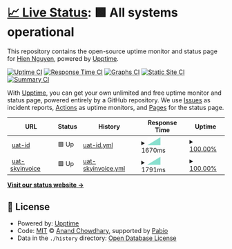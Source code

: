 # [📈 Live Status](https://demo.upptime.js.org): <!--live status--> **🟩 All systems operational**

This repository contains the open-source uptime monitor and status page for [Hien Nguyen](https://demo.upptime.js.org), powered by [Upptime](https://github.com/upptime/upptime).

[![Uptime CI](https://github.com/nthien/monitor_dcorp/workflows/Uptime%20CI/badge.svg)](https://github.com/nthien/monitor_dcorp/actions?query=workflow%3A%22Uptime+CI%22)
[![Response Time CI](https://github.com/nthien/monitor_dcorp/workflows/Response%20Time%20CI/badge.svg)](https://github.com/nthien/monitor_dcorp/actions?query=workflow%3A%22Response+Time+CI%22)
[![Graphs CI](https://github.com/nthien/monitor_dcorp/workflows/Graphs%20CI/badge.svg)](https://github.com/nthien/monitor_dcorp/actions?query=workflow%3A%22Graphs+CI%22)
[![Static Site CI](https://github.com/nthien/monitor_dcorp/workflows/Static%20Site%20CI/badge.svg)](https://github.com/nthien/monitor_dcorp/actions?query=workflow%3A%22Static+Site+CI%22)
[![Summary CI](https://github.com/nthien/monitor_dcorp/workflows/Summary%20CI/badge.svg)](https://github.com/nthien/monitor_dcorp/actions?query=workflow%3A%22Summary+CI%22)

With [Upptime](https://upptime.js.org), you can get your own unlimited and free uptime monitor and status page, powered entirely by a GitHub repository. We use [Issues](https://github.com/nthien/monitor_dcorp/issues) as incident reports, [Actions](https://github.com/nthien/monitor_dcorp/actions) as uptime monitors, and [Pages](https://demo.upptime.js.org) for the status page.

<!--start: status pages-->
<!-- This summary is generated by Upptime (https://github.com/upptime/upptime) -->
<!-- Do not edit this manually, your changes will be overwritten -->
<!-- prettier-ignore -->
| URL | Status | History | Response Time | Uptime |
| --- | ------ | ------- | ------------- | ------ |
| <img alt="" src="https://icons.duckduckgo.com/ip3/uat-id.dcorp.com.vn.ico" height="13"> [uat-id](https://uat-id.dcorp.com.vn) | 🟩 Up | [uat-id.yml](https://github.com/nthien/monitor_dcorp/commits/HEAD/history/uat-id.yml) | <details><summary><img alt="Response time graph" src="./graphs/uat-id/response-time-week.png" height="20"> 1670ms</summary><br><a href="https://demo.upptime.js.org/history/uat-id"><img alt="Response time 1670" src="https://img.shields.io/endpoint?url=https%3A%2F%2Fraw.githubusercontent.com%2Fnthien%2Fmonitor_dcorp%2FHEAD%2Fapi%2Fuat-id%2Fresponse-time.json"></a><br><a href="https://demo.upptime.js.org/history/uat-id"><img alt="24-hour response time 1670" src="https://img.shields.io/endpoint?url=https%3A%2F%2Fraw.githubusercontent.com%2Fnthien%2Fmonitor_dcorp%2FHEAD%2Fapi%2Fuat-id%2Fresponse-time-day.json"></a><br><a href="https://demo.upptime.js.org/history/uat-id"><img alt="7-day response time 1670" src="https://img.shields.io/endpoint?url=https%3A%2F%2Fraw.githubusercontent.com%2Fnthien%2Fmonitor_dcorp%2FHEAD%2Fapi%2Fuat-id%2Fresponse-time-week.json"></a><br><a href="https://demo.upptime.js.org/history/uat-id"><img alt="30-day response time 1670" src="https://img.shields.io/endpoint?url=https%3A%2F%2Fraw.githubusercontent.com%2Fnthien%2Fmonitor_dcorp%2FHEAD%2Fapi%2Fuat-id%2Fresponse-time-month.json"></a><br><a href="https://demo.upptime.js.org/history/uat-id"><img alt="1-year response time 1670" src="https://img.shields.io/endpoint?url=https%3A%2F%2Fraw.githubusercontent.com%2Fnthien%2Fmonitor_dcorp%2FHEAD%2Fapi%2Fuat-id%2Fresponse-time-year.json"></a></details> | <details><summary><a href="https://demo.upptime.js.org/history/uat-id">100.00%</a></summary><a href="https://demo.upptime.js.org/history/uat-id"><img alt="All-time uptime 100.00%" src="https://img.shields.io/endpoint?url=https%3A%2F%2Fraw.githubusercontent.com%2Fnthien%2Fmonitor_dcorp%2FHEAD%2Fapi%2Fuat-id%2Fuptime.json"></a><br><a href="https://demo.upptime.js.org/history/uat-id"><img alt="24-hour uptime 100.00%" src="https://img.shields.io/endpoint?url=https%3A%2F%2Fraw.githubusercontent.com%2Fnthien%2Fmonitor_dcorp%2FHEAD%2Fapi%2Fuat-id%2Fuptime-day.json"></a><br><a href="https://demo.upptime.js.org/history/uat-id"><img alt="7-day uptime 100.00%" src="https://img.shields.io/endpoint?url=https%3A%2F%2Fraw.githubusercontent.com%2Fnthien%2Fmonitor_dcorp%2FHEAD%2Fapi%2Fuat-id%2Fuptime-week.json"></a><br><a href="https://demo.upptime.js.org/history/uat-id"><img alt="30-day uptime 100.00%" src="https://img.shields.io/endpoint?url=https%3A%2F%2Fraw.githubusercontent.com%2Fnthien%2Fmonitor_dcorp%2FHEAD%2Fapi%2Fuat-id%2Fuptime-month.json"></a><br><a href="https://demo.upptime.js.org/history/uat-id"><img alt="1-year uptime 100.00%" src="https://img.shields.io/endpoint?url=https%3A%2F%2Fraw.githubusercontent.com%2Fnthien%2Fmonitor_dcorp%2FHEAD%2Fapi%2Fuat-id%2Fuptime-year.json"></a></details>
| <img alt="" src="https://icons.duckduckgo.com/ip3/uat-skyinvoice.dcorp.com.vn.ico" height="13"> [uat-skyinvoice](https://uat-skyinvoice.dcorp.com.vn) | 🟩 Up | [uat-skyinvoice.yml](https://github.com/nthien/monitor_dcorp/commits/HEAD/history/uat-skyinvoice.yml) | <details><summary><img alt="Response time graph" src="./graphs/uat-skyinvoice/response-time-week.png" height="20"> 1791ms</summary><br><a href="https://demo.upptime.js.org/history/uat-skyinvoice"><img alt="Response time 1791" src="https://img.shields.io/endpoint?url=https%3A%2F%2Fraw.githubusercontent.com%2Fnthien%2Fmonitor_dcorp%2FHEAD%2Fapi%2Fuat-skyinvoice%2Fresponse-time.json"></a><br><a href="https://demo.upptime.js.org/history/uat-skyinvoice"><img alt="24-hour response time 1791" src="https://img.shields.io/endpoint?url=https%3A%2F%2Fraw.githubusercontent.com%2Fnthien%2Fmonitor_dcorp%2FHEAD%2Fapi%2Fuat-skyinvoice%2Fresponse-time-day.json"></a><br><a href="https://demo.upptime.js.org/history/uat-skyinvoice"><img alt="7-day response time 1791" src="https://img.shields.io/endpoint?url=https%3A%2F%2Fraw.githubusercontent.com%2Fnthien%2Fmonitor_dcorp%2FHEAD%2Fapi%2Fuat-skyinvoice%2Fresponse-time-week.json"></a><br><a href="https://demo.upptime.js.org/history/uat-skyinvoice"><img alt="30-day response time 1791" src="https://img.shields.io/endpoint?url=https%3A%2F%2Fraw.githubusercontent.com%2Fnthien%2Fmonitor_dcorp%2FHEAD%2Fapi%2Fuat-skyinvoice%2Fresponse-time-month.json"></a><br><a href="https://demo.upptime.js.org/history/uat-skyinvoice"><img alt="1-year response time 1791" src="https://img.shields.io/endpoint?url=https%3A%2F%2Fraw.githubusercontent.com%2Fnthien%2Fmonitor_dcorp%2FHEAD%2Fapi%2Fuat-skyinvoice%2Fresponse-time-year.json"></a></details> | <details><summary><a href="https://demo.upptime.js.org/history/uat-skyinvoice">100.00%</a></summary><a href="https://demo.upptime.js.org/history/uat-skyinvoice"><img alt="All-time uptime 100.00%" src="https://img.shields.io/endpoint?url=https%3A%2F%2Fraw.githubusercontent.com%2Fnthien%2Fmonitor_dcorp%2FHEAD%2Fapi%2Fuat-skyinvoice%2Fuptime.json"></a><br><a href="https://demo.upptime.js.org/history/uat-skyinvoice"><img alt="24-hour uptime 100.00%" src="https://img.shields.io/endpoint?url=https%3A%2F%2Fraw.githubusercontent.com%2Fnthien%2Fmonitor_dcorp%2FHEAD%2Fapi%2Fuat-skyinvoice%2Fuptime-day.json"></a><br><a href="https://demo.upptime.js.org/history/uat-skyinvoice"><img alt="7-day uptime 100.00%" src="https://img.shields.io/endpoint?url=https%3A%2F%2Fraw.githubusercontent.com%2Fnthien%2Fmonitor_dcorp%2FHEAD%2Fapi%2Fuat-skyinvoice%2Fuptime-week.json"></a><br><a href="https://demo.upptime.js.org/history/uat-skyinvoice"><img alt="30-day uptime 100.00%" src="https://img.shields.io/endpoint?url=https%3A%2F%2Fraw.githubusercontent.com%2Fnthien%2Fmonitor_dcorp%2FHEAD%2Fapi%2Fuat-skyinvoice%2Fuptime-month.json"></a><br><a href="https://demo.upptime.js.org/history/uat-skyinvoice"><img alt="1-year uptime 100.00%" src="https://img.shields.io/endpoint?url=https%3A%2F%2Fraw.githubusercontent.com%2Fnthien%2Fmonitor_dcorp%2FHEAD%2Fapi%2Fuat-skyinvoice%2Fuptime-year.json"></a></details>

<!--end: status pages-->

[**Visit our status website →**](https://demo.upptime.js.org)

## 📄 License

- Powered by: [Upptime](https://github.com/upptime/upptime)
- Code: [MIT](./LICENSE) © [Anand Chowdhary](https://anandchowdhary.com), supported by [Pabio](https://pabio.com)
- Data in the `./history` directory: [Open Database License](https://opendatacommons.org/licenses/odbl/1-0/)
